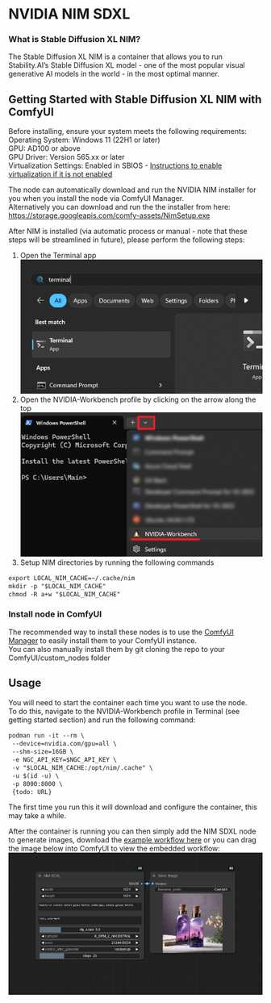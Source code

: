 # NVIDIA NIM SDXL 

### What is Stable Diffusion XL NIM?

The Stable Diffusion XL NIM is a container that allows you to run Stability.AI’s Stable Diffusion XL model - one of the most popular visual generative AI models in the world - in the most optimal manner. 

## Getting Started with Stable Diffusion XL NIM with ComfyUI

Before installing, ensure your system meets the following requirements:  
Operating System: Windows 11 (22H1 or later)  
GPU: AD100 or above  
GPU Driver: Version 565.xx or later  
Virtualization Settings: Enabled in SBIOS - [Instructions to enable virtualization if it is not enabled](https://support.microsoft.com/en-gb/windows/enable-virtualization-on-windows-c5578302-6e43-4b4b-a449-8ced115f58e1)


The node can automatically download and run the NVIDIA NIM installer for you when you install the node via ComfyUI Manager.  
Alternatively you can download and run the the installer from here:  
https://storage.googleapis.com/comfy-assets/NimSetup.exe

After NIM is installed (via automatic process or manual - note that these steps will be streamlined in future), please perform the following steps:

1. Open the Terminal app  
![Search for Terminal in your Start Menu](assets/terminal-startmenu.png)  
2. Open the NVIDIA-Workbench profile by clicking on the arrow along the top  
![Load the NVIDIA-Workbench profile in Terminal](assets/terminal-workbench.png)
3. Setup NIM directories by running the following commands
```
export LOCAL_NIM_CACHE=~/.cache/nim
mkdir -p "$LOCAL_NIM_CACHE"
chmod -R a+w "$LOCAL_NIM_CACHE"
```

### Install node in ComfyUI
The recommended way to install these nodes is to use the [ComfyUI Manager](https://github.com/ltdrdata/ComfyUI-Manager) to easily install them to your ComfyUI instance.  
You can also manually install them by git cloning the repo to your ComfyUI/custom_nodes folder

## Usage
You will need to start the container each time you want to use the node.  
To do this, navigate to the NVIDIA-Workbench profile in Terminal (see getting started section) and run the following command:
```
podman run -it --rm \
 --device=nvidia.com/gpu=all \
 --shm-size=16GB \
 -e NGC_API_KEY=$NGC_API_KEY \
 -v "$LOCAL_NIM_CACHE:/opt/nim/.cache" \
 -u $(id -u) \
 -p 8000:8000 \
 {todo: URL}
 ```
 The first time you run this it will download and configure the container, this may take a while.
 
After the container is running you can then simply add the NIM SDXL node to generate images, download the [example workflow here](example_workflows/workflow.json) or you can drag the image below into ComfyUI to view the embedded workflow:
![Example workflow](assets/workflow.png)  
